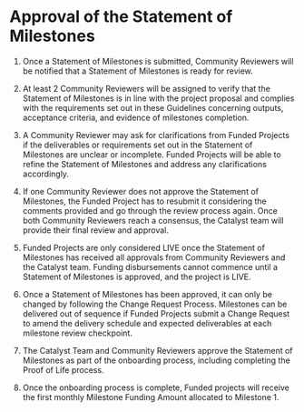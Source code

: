 # **Approval of the Statement of Milestones**

1. Once a Statement of Milestones is submitted, Community Reviewers will be notified that a Statement of Milestones is ready for review.

2. At least 2 Community Reviewers will be assigned to verify that the Statement of Milestones is in line with the project proposal and complies with the requirements set out in these Guidelines concerning outputs, acceptance criteria, and evidence of milestones completion. 

3. A Community Reviewer may ask for clarifications from Funded Projects if the deliverables or requirements set out in the Statement of Milestones are unclear or incomplete. Funded Projects will be able to refine the Statement of Milestones and address any clarifications accordingly.

4. If one Community Reviewer does not approve the Statement of Milestones, the Funded Project has to resubmit it considering the comments provided and go through the review process again. Once both Community Reviewers reach a consensus, the Catalyst team will provide their final review and approval. 

5. Funded Projects are only considered LIVE once the Statement of Milestones has received all approvals from Community Reviewers and the Catalyst team. Funding disbursements cannot commence until a Statement of Milestones is approved, and the project is LIVE. 

6. Once a Statement of Milestones has been approved, it can only be changed by following the Change Request Process. Milestones can be delivered out of sequence if Funded Projects submit a Change Request to amend the delivery schedule and expected deliverables at each milestone review checkpoint.

7. The Catalyst Team and Community Reviewers approve the Statement of Milestones as part of the onboarding process, including completing the Proof of Life process. 

8. Once the onboarding process is complete, Funded projects will receive the first monthly Milestone Funding Amount allocated to Milestone 1.
